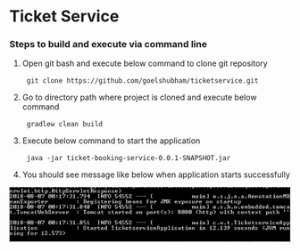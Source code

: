# Ticket Service

### Steps to build and execute via command line

1. Open git bash and execute below command to clone git repository
		 	
      	git clone https://github.com/goelshubham/ticketservice.git
        
2. Go to directory path where project is cloned and execute below command

		gradlew clean build
        
3. Execute below command to start the application

		java -jar ticket-booking-service-0.0.1-SNAPSHOT.jar
		
4. You should see message like below when application starts successfully
		
![App Startup](https://github.com/goelshubham/ticketservice/blob/master/app-start.PNG)

    
